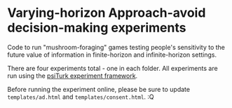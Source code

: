 # Varying-horizon Approach-avoid decision-making experiments

Code to run "mushroom-foraging" games testing people's sensitivity to the future
value of information in finite-horizon and infinite-horizon settings.

There are four experiments total - one in each folder. All experiments are run
using the [psiTurk experiment framework](http://psiturk.org/).

Before running the experiment online, please be sure to update
`templates/ad.html` and `templates/consent.html`.
:Q
